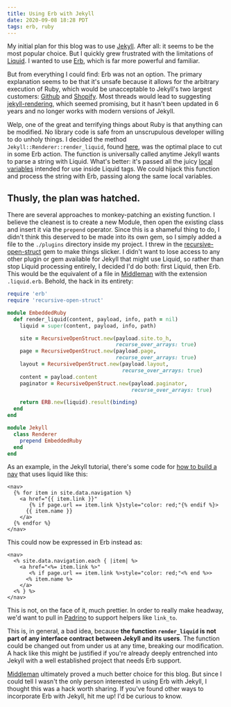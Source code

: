 ```yaml
---
title: Using Erb with Jekyll
date: 2020-09-08 18:28 PDT
tags: erb, ruby
---
```


My initial plan for this blog was to use [Jekyll](https://jekyllrb.com).  After all: it seems to be the most popular choice.  But I quickly grew frustrated with the limitations of [Liquid](https://shopify.github.io/liquid/).  I wanted to use [Erb](https://ruby-doc.org/stdlib-2.7.1/libdoc/erb/rdoc/ERB.html), which is far more powerful and familiar.

But from everything I could find: Erb was not an option.  The primary explanation seems to be that it's unsafe because it allows for the arbitrary execution of Ruby, which would be unacceptable to Jekyll's two largest customers:  [Github](http://github.com) and [Shopify](http://shopify.com).  Most threads would lead to suggesting [jekyll-rendering](https://github.com/prometheus-ev/jekyll-rendering), which seemed promising, but it hasn't been updated in 6 years and no longer works with modern versions of Jekyll.

Welp, one of the great and terrifying things about Ruby is that anything can be modified.   No library code is safe from an unscrupulous developer willing to do unholy things.  I decided the method `Jekyll::Renderer::render_liquid`, found [here](https://github.com/jekyll/jekyll/blob/master/lib/jekyll/renderer.rb), was the optimal place to cut in some Erb action.  The function is universally called anytime Jekyll wants to parse a string with Liquid.  What's better: it's passed all the juicy [local variables](https://jekyllrb.com/docs/variables/) intended for use inside Liquid tags.  We could hijack this function and process the string with Erb, passing along the same local variables.

## Thusly, the plan was hatched.

There are several approaches to monkey-patching an existing function.  I believe the cleanest is to create a new Module, then open the existing class and insert it via the `prepend` operator.  Since this is a shameful thing to do, I didn't think this deserved to be made into its own gem, so I simply added a file to the `./plugins` directory inside my project.  I threw in the [recursive-open-struct](https://github.com/aetherknight/recursive-open-struct) gem to make things slicker.  I didn't want to lose access to any other plugin or gem available for Jekyll that might use Liquid, so rather than stop Liquid processing entirely, I decided I'd do both: first Liquid, then Erb.  This would be the equivalent of a file in [Middleman](https://middlemanapp.com) with the extension `.liquid.erb`.  Behold, the hack in its entirety:

```ruby
require 'erb'
require 'recursive-open-struct'

module EmbeddedRuby
  def render_liquid(content, payload, info, path = nil)
    liquid = super(content, payload, info, path)

    site = RecursiveOpenStruct.new(payload.site.to_h,
                                   recurse_over_arrays: true)
    page = RecursiveOpenStruct.new(payload.page,
                                   recurse_over_arrays: true)
    layout = RecursiveOpenStruct.new(payload.layout,
                                     recurse_over_arrays: true)
    content = payload.content
    paginator = RecursiveOpenStruct.new(payload.paginator,
                                        recurse_over_arrays: true)

    return ERB.new(liquid).result(binding)
  end
end

module Jekyll
  class Renderer
    prepend EmbeddedRuby
  end
end
```

As an example, in the Jekyll tutorial, there's some code for [how to build a nav](https://jekyllrb.com/docs/step-by-step/06-data-files/) that uses liquid like this:

```liquid
<nav>
  {% for item in site.data.navigation %}
    <a href="{{ item.link }}"
       {% if page.url == item.link %}style="color: red;"{% endif %}>
      {{ item.name }}
    </a>
  {% endfor %}
</nav>
```

This could now be expressed in Erb instead as:

```erb
<nav>
  <% site.data.navigation.each { |item| %>
    <a href="<%= item.link %>"
       <% if page.url == item.link %>style="color: red;"<% end %>>
      <% item.name %>
    </a>
  <% } %>
</nav>
```

This is not, on the face of it, much prettier.  In order to really make headway, we'd want to pull in [Padrino](http://padrinorb.com) to support helpers like `link_to`.

This is, in general, a bad idea, because **the function `render_liquid` is not part of any interface contract between Jekyll and its users**.  The function could be changed out from under us at any time, breaking our modification.  A hack like this might be justified if you're already deeply entrenched into Jekyll with a well established project that needs Erb support.

[Middleman](https://middlemanapp.com) ultimately proved a much better choice for this blog.  But since I could tell I wasn't the only person interested in using Erb with Jekyll, I thought this was a hack worth sharing.  If you've found other ways to incorporate Erb with Jekyll, hit me up!  I'd be curious to know.
